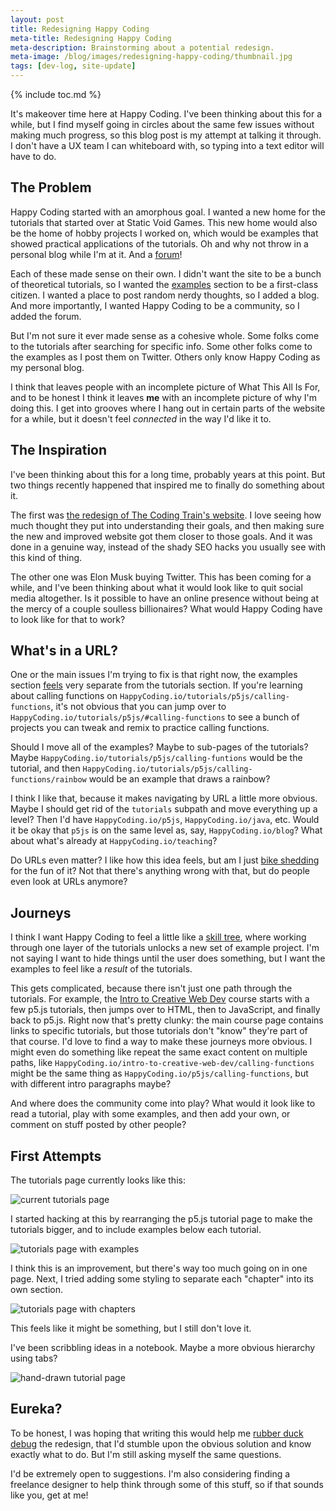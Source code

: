 ```yaml
---
layout: post
title: Redesigning Happy Coding
meta-title: Redesigning Happy Coding
meta-description: Brainstorming about a potential redesign.
meta-image: /blog/images/redesigning-happy-coding/thumbnail.jpg
tags: [dev-log, site-update]
---
```


<style>
  .content img {
    border: 2px solid black;
  }
</style>

{% include toc.md %}

It's makeover time here at Happy Coding. I've been thinking about this for a while, but I find myself going in circles about the same few issues without making much progress, so this blog post is my attempt at talking it through. I don't have a UX team I can whiteboard with, so typing into a text editor will have to do.

## The Problem

Happy Coding started with an amorphous goal. I wanted a new home for the tutorials that started over at Static Void Games. This new home would also be the home of hobby projects I worked on, which would be examples that showed practical applications of the tutorials. Oh and why not throw in a personal blog while I'm at it. And a [forum](https://forum.happycoding.io)!

Each of these made sense on their own. I didn't want the site to be a bunch of theoretical tutorials, so I wanted the [examples](/examples) section to be a first-class citizen. I wanted a place to post random nerdy thoughts, so I added a blog. And more importantly, I wanted Happy Coding to be a community, so I added the forum.

But I'm not sure it ever made sense as a cohesive whole. Some folks come to the tutorials after searching for specific info. Some other folks come to the examples as I post them on Twitter. Others only know Happy Coding as my personal blog.

I think that leaves people with an incomplete picture of What This All Is For, and to be honest I think it leaves **me** with an incomplete picture of why I'm doing this. I get into grooves where I hang out in certain parts of the website for a while, but it doesn't feel _connected_ in the way I'd like it to.

## The Inspiration

I've been thinking about this for a long time, probably years at this point. But two things recently happened that inspired me to finally do something about it.

The first was [the redesign of The Coding Train's website](https://designsystems.international/work/the-coding-train/). I love seeing how much thought they put into understanding their goals, and then making sure the new and improved website got them closer to those goals. And it was done in a genuine way, instead of the shady SEO hacks you usually see with this kind of thing.

The other one was Elon Musk buying Twitter. This has been coming for a while, and I've been thinking about what it would look like to quit social media altogether. Is it possible to have an online presence without being at the mercy of a couple soulless billionaires? What would Happy Coding have to look like for that to work?

## What's in a URL?

One or the main issues I'm trying to fix is that right now, the examples section [feels](/blog/subjective-side-of-code) very separate from the tutorials section. If you're learning about calling functions on `HappyCoding.io/tutorials/p5js/calling-functions`, it's not obvious that you can jump over to `HappyCoding.io/tutorials/p5js/#calling-functions` to see a bunch of projects you can tweak and remix to practice calling functions.

Should I move all of the examples? Maybe to sub-pages of the tutorials? Maybe `HappyCoding.io/tutorials/p5js/calling-funtions` would be the tutorial, and then `HappyCoding.io/tutorials/p5js/calling-functions/rainbow` would be an example that draws a rainbow?

I think I like that, because it makes navigating by URL a little more obvious. Maybe I should get rid of the `tutorials` subpath and move everything up a level? Then I'd have `HappyCoding.io/p5js`, `HappyCoding.io/java`, etc. Would it be okay that `p5js` is on the same level as, say, `HappyCoding.io/blog`? What about what's already at `HappyCoding.io/teaching`?

Do URLs even matter? I like how this idea feels, but am I just [bike shedding](https://en.wikipedia.org/wiki/Law_of_triviality) for the fun of it? Not that there's anything wrong with that, but do people even look at URLs anymore?

## Journeys

I think I want Happy Coding to feel a little like a [skill tree](https://duckduckgo.com/?q=skill+tree&iax=images&ia=images), where working through one layer of the tutorials unlocks a new set of example project. I'm not saying I want to hide things until the user does something, but I want the examples to feel like a _result_ of the tutorials.

This gets complicated, because there isn't just one path through the tutorials. For example, the [Intro to Creative Web Dev](/teaching/intro-to-web-dev-2022-fall/) course starts with a few p5.js tutorials, then jumps over to HTML, then to JavaScript, and finally back to p5.js. Right now that's pretty clunky: the main course page contains links to specific tutorials, but those tutorials don't "know" they're part of that course. I'd love to find a way to make these journeys more obvious. I might even do something like repeat the same exact content on multiple paths, like `HappyCoding.io/intro-to-creative-web-dev/calling-functions` might be the same thing as `HappyCoding.io/p5js/calling-functions`, but with different intro paragraphs maybe?

And where does the community come into play? What would it look like to read a tutorial, play with some examples, and then add your own, or comment on stuff posted by other people?

## First Attempts

The tutorials page currently looks like this:

![current tutorials page](/blog/images/redesigning-happy-coding/redesigning-happy-coding-1.png)

I started hacking at this by rearranging the p5.js tutorial page to make the tutorials bigger, and to include examples below each tutorial.

![tutorials page with examples](/blog/images/redesigning-happy-coding/redesigning-happy-coding-2.png)

I think this is an improvement, but there's way too much going on in one page. Next, I tried adding some styling to separate each "chapter" into its own section.

![tutorials page with chapters](/blog/images/redesigning-happy-coding/redesigning-happy-coding-3.png)

This feels like it might be something, but I still don't love it.

I've been scribbling ideas in a notebook. Maybe a more obvious hierarchy using tabs?

![hand-drawn tutorial page](/blog/images/redesigning-happy-coding/redesigning-happy-coding-4.jpg)

## Eureka?

To be honest, I was hoping that writing this would help me [rubber duck debug](https://en.wikipedia.org/wiki/Rubber_duck_debugging) the redesign, that I'd stumble upon the obvious solution and know exactly what to do. But I'm still asking myself the same questions.

I'd be extremely open to suggestions. I'm also considering finding a freelance designer to help think through some of this stuff, so if that sounds like you, get at me!
